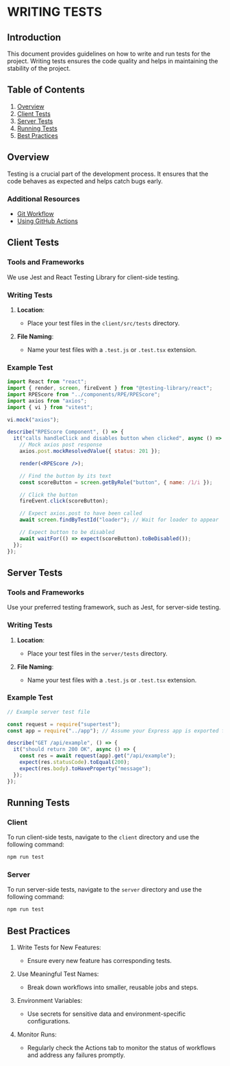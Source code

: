 # WRITING TESTS

## Introduction

This document provides guidelines on how to write and run tests for the project. Writing tests ensures the code quality and helps in maintaining the stability of the project.

## Table of Contents

1. [Overview](#overview)
2. [Client Tests](#client-tests)
3. [Server Tests](#server-tests)
4. [Running Tests](#running-tests)
5. [Best Practices](#best-practices)

## Overview

Testing is a crucial part of the development process. It ensures that the code behaves as expected and helps catch bugs early.

### Additional Resources

- [Git Workflow](CONTRIBUTIONS.md)
- [Using GitHub Actions](USING_GITHUB_ACTIONS.md)

## Client Tests

### Tools and Frameworks

We use Jest and React Testing Library for client-side testing.

### Writing Tests

1. **Location**:

   - Place your test files in the `client/src/tests` directory.

2. **File Naming**:
   - Name your test files with a `.test.js` or `.test.tsx` extension.

### Example Test

```jsx
import React from "react";
import { render, screen, fireEvent } from "@testing-library/react";
import RPEScore from "../components/RPE/RPEScore";
import axios from "axios";
import { vi } from "vitest";

vi.mock("axios");

describe("RPEScore Component", () => {
  it("calls handleClick and disables button when clicked", async () => {
    // Mock axios post response
    axios.post.mockResolvedValue({ status: 201 });

    render(<RPEScore />);

    // Find the button by its text
    const scoreButton = screen.getByRole("button", { name: /1/i });

    // Click the button
    fireEvent.click(scoreButton);

    // Expect axios.post to have been called
    await screen.findByTestId("loader"); // Wait for loader to appear

    // Expect button to be disabled
    await waitFor(() => expect(scoreButton).toBeDisabled());
  });
});
```

## Server Tests

### Tools and Frameworks

Use your preferred testing framework, such as Jest, for server-side testing.

### Writing Tests

1. **Location**:

   - Place your test files in the `server/tests` directory.

2. **File Naming**:
   - Name your test files with a `.test.js` or `.test.tsx` extension.

### Example Test

```jsx
// Example server test file

const request = require("supertest");
const app = require("../app"); // Assume your Express app is exported from app.js

describe("GET /api/example", () => {
  it("should return 200 OK", async () => {
    const res = await request(app).get("/api/example");
    expect(res.statusCode).toEqual(200);
    expect(res.body).toHaveProperty("message");
  });
});
```

## Running Tests

### Client

To run client-side tests, navigate to the `client` directory and use the following command:

```sh
npm run test
```

### Server

To run server-side tests, navigate to the `server` directory and use the following command:

```sh
npm run test
```

## Best Practices

1.  Write Tests for New Features:

    - Ensure every new feature has corresponding tests.

2.  Use Meaningful Test Names:

    - Break down workflows into smaller, reusable jobs and steps.

3.  Environment Variables:

    - Use secrets for sensitive data and environment-specific configurations.

4.  Monitor Runs:

    - Regularly check the Actions tab to monitor the status of workflows and address any failures promptly.
